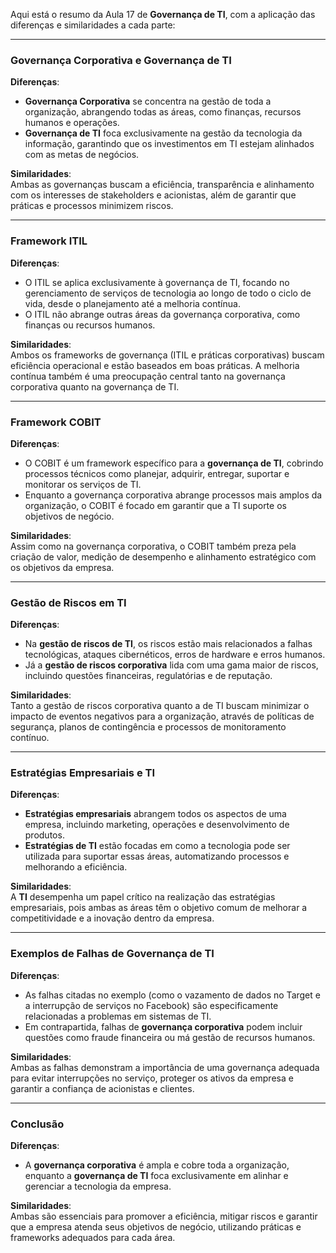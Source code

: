 
Aqui está o resumo da Aula 17 de **Governança de TI**, com a aplicação das diferenças e similaridades a cada parte:

---

### **Governança Corporativa e Governança de TI**  
**Diferenças**:  
- **Governança Corporativa** se concentra na gestão de toda a organização, abrangendo todas as áreas, como finanças, recursos humanos e operações.  
- **Governança de TI** foca exclusivamente na gestão da tecnologia da informação, garantindo que os investimentos em TI estejam alinhados com as metas de negócios.

**Similaridades**:  
Ambas as governanças buscam a eficiência, transparência e alinhamento com os interesses de stakeholders e acionistas, além de garantir que práticas e processos minimizem riscos.

---

### **Framework ITIL**  
**Diferenças**:  
- O ITIL se aplica exclusivamente à governança de TI, focando no gerenciamento de serviços de tecnologia ao longo de todo o ciclo de vida, desde o planejamento até a melhoria contínua.  
- O ITIL não abrange outras áreas da governança corporativa, como finanças ou recursos humanos.

**Similaridades**:  
Ambos os frameworks de governança (ITIL e práticas corporativas) buscam eficiência operacional e estão baseados em boas práticas. A melhoria contínua também é uma preocupação central tanto na governança corporativa quanto na governança de TI.

---

### **Framework COBIT**  
**Diferenças**:  
- O COBIT é um framework específico para a **governança de TI**, cobrindo processos técnicos como planejar, adquirir, entregar, suportar e monitorar os serviços de TI.
- Enquanto a governança corporativa abrange processos mais amplos da organização, o COBIT é focado em garantir que a TI suporte os objetivos de negócio.

**Similaridades**:  
Assim como na governança corporativa, o COBIT também preza pela criação de valor, medição de desempenho e alinhamento estratégico com os objetivos da empresa.

---

### **Gestão de Riscos em TI**  
**Diferenças**:  
- Na **gestão de riscos de TI**, os riscos estão mais relacionados a falhas tecnológicas, ataques cibernéticos, erros de hardware e erros humanos.  
- Já a **gestão de riscos corporativa** lida com uma gama maior de riscos, incluindo questões financeiras, regulatórias e de reputação.

**Similaridades**:  
Tanto a gestão de riscos corporativa quanto a de TI buscam minimizar o impacto de eventos negativos para a organização, através de políticas de segurança, planos de contingência e processos de monitoramento contínuo.

---

### **Estratégias Empresariais e TI**  
**Diferenças**:  
- **Estratégias empresariais** abrangem todos os aspectos de uma empresa, incluindo marketing, operações e desenvolvimento de produtos.  
- **Estratégias de TI** estão focadas em como a tecnologia pode ser utilizada para suportar essas áreas, automatizando processos e melhorando a eficiência.

**Similaridades**:  
A **TI** desempenha um papel crítico na realização das estratégias empresariais, pois ambas as áreas têm o objetivo comum de melhorar a competitividade e a inovação dentro da empresa.

---

### **Exemplos de Falhas de Governança de TI**  
**Diferenças**:  
- As falhas citadas no exemplo (como o vazamento de dados no Target e a interrupção de serviços no Facebook) são especificamente relacionadas a problemas em sistemas de TI.  
- Em contrapartida, falhas de **governança corporativa** podem incluir questões como fraude financeira ou má gestão de recursos humanos.

**Similaridades**:  
Ambas as falhas demonstram a importância de uma governança adequada para evitar interrupções no serviço, proteger os ativos da empresa e garantir a confiança de acionistas e clientes.

---

### **Conclusão**  
**Diferenças**:  
- A **governança corporativa** é ampla e cobre toda a organização, enquanto a **governança de TI** foca exclusivamente em alinhar e gerenciar a tecnologia da empresa.

**Similaridades**:  
Ambas são essenciais para promover a eficiência, mitigar riscos e garantir que a empresa atenda seus objetivos de negócio, utilizando práticas e frameworks adequados para cada área.
